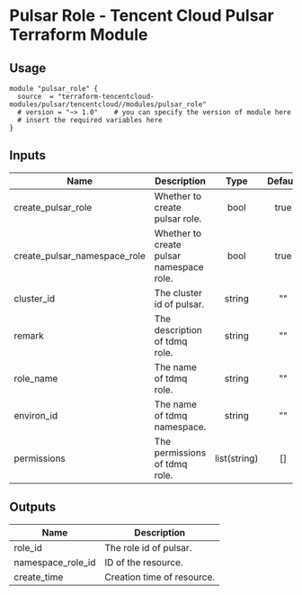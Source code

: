 # Pulsar Role - Tencent Cloud Pulsar Terraform Module

## Usage

```hcl
module "pulsar_role" {
  source  = "terraform-tencentcloud-modules/pulsar/tencentcloud//modules/pulsar_role"
  # version = "~> 1.0"    # you can specify the version of module here
  # insert the required variables here
}
```

## Inputs

| Name | Description | Type | Default | Required |
|------|-------------|:----:|:-----:|:-----:|
| create_pulsar_role | Whether to create pulsar role. | bool | true | no |
| create_pulsar_namespace_role | Whether to create pulsar namespace role. | bool | true | no |
| cluster_id | The cluster id of pulsar. | string | "" | yes |
| remark | The description of tdmq role. | string | "" | no |
| role_name | The name of tdmq role. | string | "" | yes |
| environ_id | The name of tdmq namespace. | string | "" | yes | 
| permissions | The permissions of tdmq role. | list(string) | [] | yes |


## Outputs

| Name | Description |
|------|-------------|
| role_id | The role id of pulsar. |
| namespace_role_id | ID of the resource. |
| create_time | Creation time of resource. |


<!-- BEGINNING OF PRE-COMMIT-TERRAFORM DOCS HOOK -->
<!-- END OF PRE-COMMIT-TERRAFORM DOCS HOOK -->
